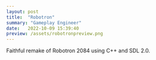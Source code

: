 ```yaml
---
layout: post
title:  "Robotron"
summary: "Gameplay Engineer"
date:   2022-10-09 15:39:40
preview: /assets/robotronpreview.png
---
```




Faithful remake of Robotron 2084 using C++ and SDL 2.0.